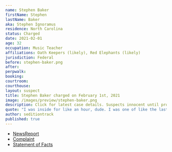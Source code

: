 ```yaml
---
name: Stephen Baker
firstName: Stephen
lastName: Baker
aka: Stephen Ignoramus
residence: North Carolina
status: Charged
date: 2021-02-01
age: 32
occupation: Music Teacher
affiliations: Oath Keepers (likely), Red Elephants (likely)
jurisdiction: Federal
before: stephen-baker.png
after:
perpwalk:
booking:
courtroom:
courthouse:
layout: suspect
title: Stephen Baker charged on February 1st, 2021
image: /images/preview/stephen-baker.png
description: Click for latest case details. Suspects innocent until proven guilty.
quote: "I was inside for like an hour, dude. I was one of like the last 10 people in there."
author: seditiontrack
published: true
---
```


- [NewsReport](https://www.newsobserver.com/news/politics-government/article248921789.html)
- [Complaint](https://www.justice.gov/file/1362776/download)
- [Statement of Facts](https://www.justice.gov/file/1362776/download)
